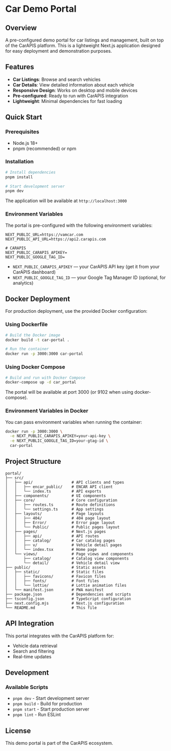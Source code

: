 # Car Demo Portal

## Overview

A pre-configured demo portal for car listings and management, built on top of the CarAPIS platform. This is a lightweight Next.js application designed for easy deployment and demonstration purposes.

## Features

- **Car Listings**: Browse and search vehicles
- **Car Details**: View detailed information about each vehicle
- **Responsive Design**: Works on desktop and mobile devices
- **Pre-configured**: Ready to run with CarAPIS integration
- **Lightweight**: Minimal dependencies for fast loading

## Quick Start

### Prerequisites

- Node.js 18+
- pnpm (recommended) or npm

### Installation

```bash
# Install dependencies
pnpm install

# Start development server
pnpm dev
```

The application will be available at `http://localhost:3000`

### Environment Variables

The portal is pre-configured with the following environment variables:

```env
NEXT_PUBLIC_URL=https://vamcar.com
NEXT_PUBLIC_API_URL=https://api2.carapis.com

# CARAPIS
NEXT_PUBLIC_CARAPIS_APIKEY=
NEXT_PUBLIC_GOOGLE_TAG_ID=
```

- `NEXT_PUBLIC_CARAPIS_APIKEY` — your CarAPIS API key (get it from your CarAPIS dashboard)
- `NEXT_PUBLIC_GOOGLE_TAG_ID` — your Google Tag Manager ID (optional, for analytics)

## Docker Deployment

For production deployment, use the provided Docker configuration:

### Using Dockerfile

```bash
# Build the Docker image
docker build -t car-portal .

# Run the container
docker run -p 3000:3000 car-portal
```

### Using Docker Compose

```bash
# Build and run with Docker Compose
docker-compose up -d car_portal
```

The portal will be available at port 3000 (or 9102 when using docker-compose).

### Environment Variables in Docker

You can pass environment variables when running the container:

```bash
docker run -p 3000:3000 \
  -e NEXT_PUBLIC_CARAPIS_APIKEY=your-api-key \
  -e NEXT_PUBLIC_GOOGLE_TAG_ID=your-gtag-id \
  car-portal
```

## Project Structure

```
portal/
├── src/
│   ├── api/                 # API clients and types
│   │   ├── encar_public/    # ENCAR API client
│   │   └── index.ts         # API exports
│   ├── components/          # UI components
│   ├── core/                # Core configuration
│   │   ├── routes.ts        # Route definitions
│   │   └── settings.ts      # App settings
│   ├── layouts/             # Page layouts
│   │   ├── 404/             # 404 page layout
│   │   ├── Error/           # Error page layout
│   │   └── Public/          # Public pages layout
│   ├── pages/               # Next.js pages
│   │   ├── api/             # API routes
│   │   ├── catalog/         # Car catalog pages
│   │   ├── v/               # Vehicle detail pages
│   │   └── index.tsx        # Home page
│   └── views/               # Page views and components
│       ├── catalog/         # Catalog view components
│       └── detail/          # Vehicle detail view
├── public/                  # Static assets
│   ├── static/              # Static files
│   │   ├── favicons/        # Favicon files
│   │   ├── fonts/           # Font files
│   │   └── lottie/          # Lottie animation files
│   └── manifest.json        # PWA manifest
├── package.json             # Dependencies and scripts
├── tsconfig.json            # TypeScript configuration
├── next.config.mjs          # Next.js configuration
└── README.md                # This file
```

## API Integration

This portal integrates with the CarAPIS platform for:

- Vehicle data retrieval
- Search and filtering
- Real-time updates

## Development

### Available Scripts

- `pnpm dev` - Start development server
- `pnpm build` - Build for production
- `pnpm start` - Start production server
- `pnpm lint` - Run ESLint

## License

This demo portal is part of the CarAPIS ecosystem.
